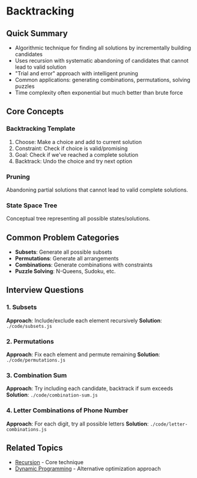 # Backtracking

## Quick Summary
- Algorithmic technique for finding all solutions by incrementally building candidates
- Uses recursion with systematic abandoning of candidates that cannot lead to valid solution
- "Trial and error" approach with intelligent pruning
- Common applications: generating combinations, permutations, solving puzzles
- Time complexity often exponential but much better than brute force

## Core Concepts

### Backtracking Template
1. Choose: Make a choice and add to current solution
2. Constraint: Check if choice is valid/promising
3. Goal: Check if we've reached a complete solution
4. Backtrack: Undo the choice and try next option

### Pruning
Abandoning partial solutions that cannot lead to valid complete solutions.

### State Space Tree
Conceptual tree representing all possible states/solutions.

## Common Problem Categories
- **Subsets**: Generate all possible subsets
- **Permutations**: Generate all arrangements
- **Combinations**: Generate combinations with constraints
- **Puzzle Solving**: N-Queens, Sudoku, etc.

## Interview Questions

### 1. Subsets
**Approach**: Include/exclude each element recursively
**Solution**: `./code/subsets.js`

### 2. Permutations
**Approach**: Fix each element and permute remaining
**Solution**: `./code/permutations.js`

### 3. Combination Sum
**Approach**: Try including each candidate, backtrack if sum exceeds
**Solution**: `./code/combination-sum.js`

### 4. Letter Combinations of Phone Number
**Approach**: For each digit, try all possible letters
**Solution**: `./code/letter-combinations.js`

## Related Topics
- [Recursion](../recursion/README.md) - Core technique
- [Dynamic Programming](../dynamic-programming/README.md) - Alternative optimization approach